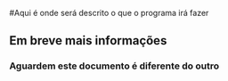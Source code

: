 #Aqui é onde será descrito o que o programa irá fazer
## Em breve mais informações
### Aguardem este documento é diferente do outro
